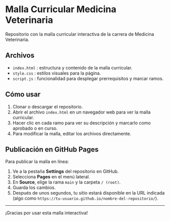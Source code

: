 # Malla Curricular Medicina Veterinaria

Repositorio con la malla curricular interactiva de la carrera de Medicina Veterinaria.

## Archivos

- `index.html` : estructura y contenido de la malla curricular.
- `style.css` : estilos visuales para la página.
- `script.js` : funcionalidad para desplegar prerrequisitos y marcar ramos.

## Cómo usar

1. Clonar o descargar el repositorio.
2. Abrir el archivo `index.html` en un navegador web para ver la malla curricular.
3. Hacer clic en cada ramo para ver su descripción y marcarlo como aprobado o en curso.
4. Para modificar la malla, editar los archivos directamente.

## Publicación en GitHub Pages

Para publicar la malla en línea:

1. Ve a la pestaña **Settings** del repositorio en GitHub.
2. Selecciona **Pages** en el menú lateral.
3. En **Source**, elige la rama `main` y la carpeta `/ (root)`.
4. Guarda los cambios.
5. Después de unos segundos, tu sitio estará disponible en la URL indicada (algo como `https://tu-usuario.github.io/nombre-del-repositorio/`).

---

¡Gracias por usar esta malla interactiva!
